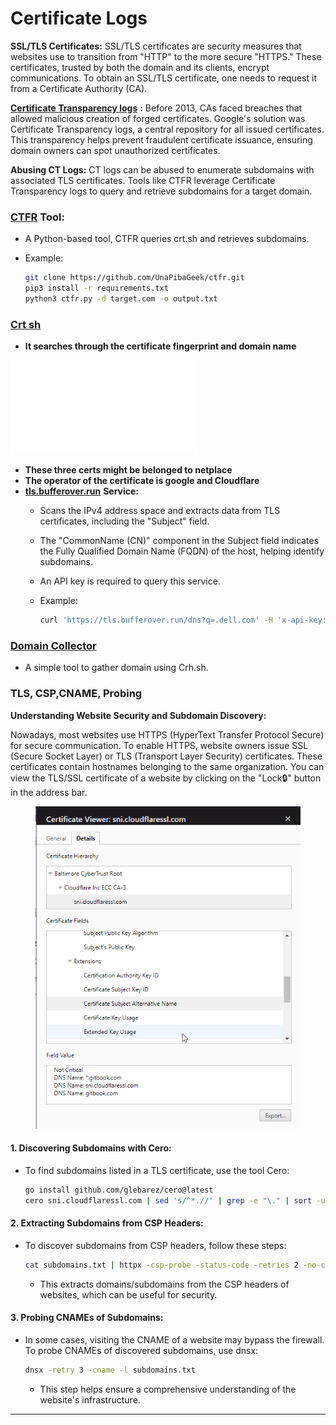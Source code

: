 # Certificate Logs

**SSL/TLS Certificates:** SSL/TLS certificates are security measures that websites use to transition from "HTTP" to the more secure "HTTPS." These certificates, trusted by both the domain and its clients, encrypt communications. To obtain an SSL/TLS certificate, one needs to request it from a Certificate Authority (CA).

[**Certificate Transparency logs**](https://certificate.transparency.dev/) **:** Before 2013, CAs faced breaches that allowed malicious creation of forged certificates. Google's solution was Certificate Transparency logs, a central repository for all issued certificates. This transparency helps prevent fraudulent certificate issuance, ensuring domain owners can spot unauthorized certificates.

**Abusing CT Logs:** CT logs can be abused to enumerate subdomains with associated TLS certificates. Tools like CTFR leverage Certificate Transparency logs to query and retrieve subdomains for a target domain.

### [**CTFR**](https://github.com/UnaPibaGeek/ctfr) **Tool:**

* A Python-based tool, CTFR queries crt.sh and retrieves subdomains.
*   Example:

    ```bash
    git clone https://github.com/UnaPibaGeek/ctfr.git
    pip3 install -r requirements.txt
    python3 ctfr.py -d target.com -o output.txt
    ```

### [**Crt sh**](https://crt.sh/)[​](https://rhanihasan.github.io/cybersecurity/docs/CyberSecurity/CyberrSecurity360/Basic%20Enum,%20Info%20Gathering%20&%20Vulnerability%20Assessment#crt-sh) <a href="#toc142346654" id="toc142346654"></a>

* **It searches through the certificate fingerprint and domain name**

![cet-sh-results](<../../../.gitbook/assets/crt (1).sh>)

* **These three certs might be belonged to netplace**
* **The operator of the certificate is google and Cloudflare**
* [**tls.bufferover.run**](https://tls.bufferover.run/) **Service:**
  * Scans the IPv4 address space and extracts data from TLS certificates, including the "Subject" field.
  * The "CommonName (CN)" component in the Subject field indicates the Fully Qualified Domain Name (FQDN) of the host, helping identify subdomains.
  * An API key is required to query this service.
  *   Example:

      ```bash
      curl 'https://tls.bufferover.run/dns?q=.dell.com' -H 'x-api-key: YOUR_API_KEY' | jq -r .Results[] | cut -d ',' -f5 | grep -F ".dell.com" | sort -u > output.txt
      ```

### [Domain Collector](https://github.com/Cyber-Guy1/domainCollector)

* A simple tool to gather domain using Crh.sh.

### TLS, CSP,CNAME, Probing



**Understanding Website Security and Subdomain Discovery:**

Nowadays, most websites use HTTPS (HyperText Transfer Protocol Secure) for secure communication. To enable HTTPS, website owners issue SSL (Secure Socket Layer) or TLS (Transport Layer Security) certificates. These certificates contain hostnames belonging to the same organization. You can view the TLS/SSL certificate of a website by clicking on the "Lock🔒" button in the address bar.

<figure><img src="../../../.gitbook/assets/SSL certification dns check" alt=""><figcaption></figcaption></figure>

#### 1. Discovering Subdomains with Cero:

*   To find subdomains listed in a TLS certificate, use the tool Cero:

    ```bash
    go install github.com/glebarez/cero@latest
    cero sni.cloudflaressl.com | sed 's/^*.//' | grep -e "\." | sort -u
    ```

#### 2. Extracting Subdomains from CSP Headers:

*   To discover subdomains from CSP headers, follow these steps:

    ```bash
    cat subdomains.txt | httpx -csp-probe -status-code -retries 2 -no-color | anew csp_probed.txt | cut -d ' ' -f1 | unfurl -u domains | anew -q csp_subdomains.txt
    ```

    * This extracts domains/subdomains from the CSP headers of websites, which can be useful for security.

#### 3. Probing CNAMEs of Subdomains:

*   In some cases, visiting the CNAME of a website may bypass the firewall. To probe CNAMEs of discovered subdomains, use dnsx:

    ```bash
    dnsx -retry 3 -cname -l subdomains.txt
    ```

    * This step helps ensure a comprehensive understanding of the website's infrastructure.



***



